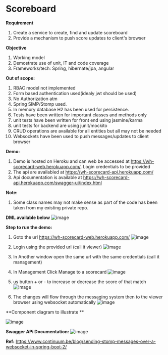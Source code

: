 # Scoreboard

**Requirement**
1. Create a service to create, find and update scoreboard
2. Provide a mechanism to push score updates to client's browser


**Objective**
1. Working model
2. Demostrate use of unit, IT and code coverage
3. Frameworks/tech: Spring, hibernate/jpa, angular 

**Out of scope:**
1. RBAC model not implemented
2. Form based authentication used(idealy jwt should be used)
3. No Authorization atm
4. Spring SIMP/Stomp used.
5. In memory database H2 has been used for persistence.
6. Tests have been written for important classes and methods only
7. unit tests have been written for front end using jasmine/karma
8. unit tests for backend are using junit/mockito
9. CRUD operations are available for all entities but all may not be needed
10. Websockets have been used to push messages/updates to client browser


**Demo:**
1. Demo is hosted on Heroku and can web be accessed at https://wh-scorecard-web.herokuapp.com/. Login credentials to be provided
2. The api are availabled at https://wh-scorecard-api.herokuapp.com/
3. Api documentation is available at https://wh-scorecard-api.herokuapp.com/swagger-ui/index.html


**Note:**
1. Some class names may not make sense as part of the code has been taken from my existing private repo.


**DML available below**
![image](https://user-images.githubusercontent.com/4318051/158604289-d7bbe9d6-25f9-42ef-9e55-3f1ac1e49d17.png)


**Step to run the demo:**

1. Goto the url https://wh-scorecard-web.herokuapp.com/
![image](https://user-images.githubusercontent.com/4318051/158614643-bc530755-b94f-444e-9dc4-5ed8e0d0675b.png)

2. Login using the provided url (call it viewer)
![image](https://user-images.githubusercontent.com/4318051/158620758-c03af8eb-7ae6-463b-b035-c28a3aacf8e9.png)


3. In Another window open the same url with the same credentials (call it management)
 
4. In Management Click Manage to a scorecard
![image](https://user-images.githubusercontent.com/4318051/158620558-75579b19-92f8-45fb-8710-27211fec3834.png)

5.  us button +  or - to increase or decrease the score of that match
 ![image](https://user-images.githubusercontent.com/4318051/158613177-3d4901d7-f9a9-42e0-9853-16ddd2e1f588.png) 

7.  The changes will flow through the messaging system then to the viewer browser using websocket automatically
![image](https://user-images.githubusercontent.com/4318051/158621252-e2b5b257-0c57-4e5c-aa45-848df047e544.png)

**Component diagram to illustrate **

![image](https://user-images.githubusercontent.com/4318051/158621829-9f965ab5-c748-4c99-9db1-b5d2f8a872f9.png)


**Swagger APi Documentation:**
![image](https://user-images.githubusercontent.com/4318051/158622847-ea82e7f4-cd53-43a0-812e-45c71cd7ccbe.png)


**Ref:** https://www.continuum.be/blog/sending-stomp-messages-over-a-websocket-in-spring-boot-2/
